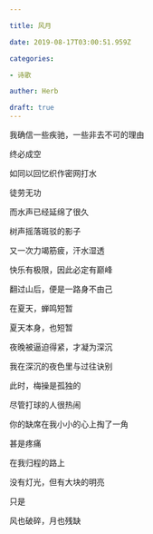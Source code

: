 ```yaml
---

title: 风月

date: 2019-08-17T03:00:51.959Z

categories:

- 诗歌

auther: Herb 

draft: true
---
```


我确信一些疾驰，一些非去不可的理由

终必成空

如同以回忆织作密网打水

徒劳无功

而水声已经延绵了很久



树声摇落斑驳的影子

又一次力竭筋疲，汗水湿透

快乐有极限，因此必定有巅峰

翻过山后，便是一路身不由己



在夏天，蝉鸣短暂

夏天本身，也短暂

夜晚被逼迫得紧，才凝为深沉

我在深沉的夜色里与过往诀别



此时，梅操是孤独的

尽管打球的人很热闹

你的缺席在我小小的心上掏了一角

甚是疼痛



在我归程的路上

没有灯光，但有大块的明亮

只是

风也破碎，月也残缺

